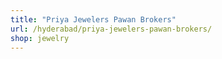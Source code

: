 ```yaml
---
title: "Priya Jewelers Pawan Brokers"
url: /hyderabad/priya-jewelers-pawan-brokers/
shop: jewelry
---
```

